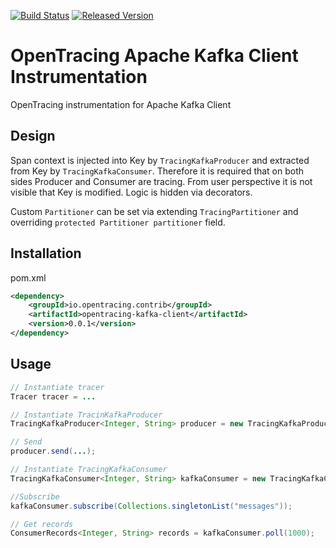 [![Build Status][ci-img]][ci] [![Released Version][maven-img]][maven]

# OpenTracing Apache Kafka Client Instrumentation
OpenTracing instrumentation for Apache Kafka Client

## Design
Span context is injected into Key by `TracingKafkaProducer` and extracted from Key by `TracingKafkaConsumer`.
Therefore it is required that on both sides Producer and Consumer are tracing.
From user perspective it is not visible that Key is modified. Logic is hidden via decorators.

Custom `Partitioner` can be set via extending `TracingPartitioner` and overriding `protected Partitioner partitioner` field.  


## Installation

pom.xml
```xml
<dependency>
    <groupId>io.opentracing.contrib</groupId>
    <artifactId>opentracing-kafka-client</artifactId>
    <version>0.0.1</version>
</dependency>
```

## Usage


```java
// Instantiate tracer
Tracer tracer = ...

// Instantiate TracinKafkaProducer
TracingKafkaProducer<Integer, String> producer = new TracingKafkaProducer<>(senderProps, tracer);

// Send
producer.send(...);

// Instantiate TracingKafkaConsumer
TracingKafkaConsumer<Integer, String> kafkaConsumer = new TracingKafkaConsumer<>(consumerProps, tracer);

//Subscribe
kafkaConsumer.subscribe(Collections.singletonList("messages"));

// Get records
ConsumerRecords<Integer, String> records = kafkaConsumer.poll(1000);

```

[ci-img]: https://travis-ci.org/opentracing-contrib/java-kafka-client.svg?branch=master
[ci]: https://travis-ci.org/opentracing-contrib/java-kafka-client
[maven-img]: https://img.shields.io/maven-central/v/io.opentracing.contrib/opentracing-kafka-client.svg
[maven]: http://search.maven.org/#search%7Cga%7C1%7Copentracing-kafka-client
